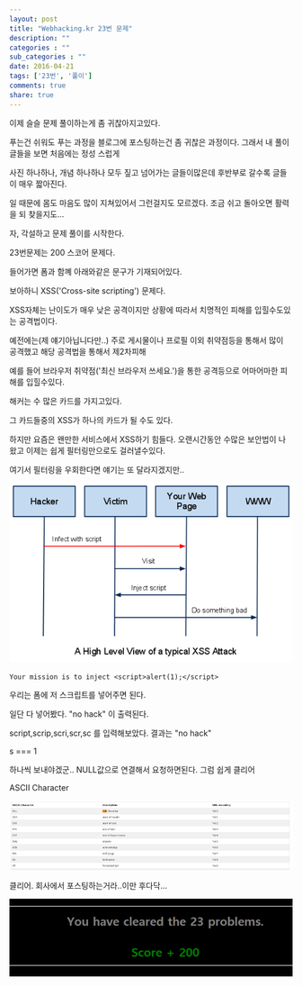 ```yaml
---
layout: post
title: "Webhacking.kr 23번 문제"
description: ""
categories : ""
sub_categories : ""
date: 2016-04-21
tags: ['23번', '풀이']
comments: true
share: true
---
```


이제 슬슬 문제 풀이하는게 좀 귀찮아지고있다.

푸는건 쉬워도 푸는 과정을 블로그에 포스팅하는건 좀 귀찮은 과정이다. 그래서 내 풀이글들을 보면 처음에는 정성 스럽게

사진 하나하나, 개념 하나하나 모두 짚고 넘어가는 글들이많은데 후반부로 갈수록 글들이 매우 짧아진다.

일 때문에 몸도 마음도 많이 지쳐있어서 그런걸지도 모르겠다. 조금 쉬고 돌아오면 활력을 되 찾을지도...

자, 각설하고 문제 풀이를 시작한다.

  

23번문제는 200 스코어 문제다.

들어가면 폼과 함꼐 아래와같은 문구가 기재되어있다.

보아하니 XSS('Cross-site scripting') 문제다.

XSS자체는 난이도가 매우 낮은 공격이지만 상황에 따라서 치명적인 피해를 입힐수도있는 공격법이다.

예전에는(제 얘기아닙니다만..) 주로 게시물이나 프로필 이외 취약점등을 통해서 많이 공격했고 해당 공격법을 통해서 제2차피해

예를 들어 브라우저 취약점('최신 브라우저 쓰세요.')을 통한 공격등으로 어마어마한 피해를 입힐수있다.

  

해커는 수 많은 카드를 가지고있다.

그 카드들중의 XSS가 하나의 카드가 될 수도 있다.

하지만 요즘은 왠만한 서비스에서 XSS하기 힘들다. 오랜시간동안 수많은 보안법이 나왔고 이제는 쉽게 필터링만으로도 걸러낼수있다.

여기서 필터링을 우회한다면 얘기는 또 달라지겠지만..

  

  

  

![](/assets/images/posts/597/2208704F571898F016BCA4.PNG)

  

  

  

`Your mission is to inject <script>alert(1);</script>`

  

우리는 폼에 저 스크립트를 넣어주면 된다.

일단 다 넣어봤다. "no hack" 이 출력된다.

script,scrip,scri,scr,sc 를 입력해보았다. 결과는 "no hack"

s === 1

하나씩 보내야겠군.. NULL값으로 연결해서 요청하면된다. 그럼 쉽게 클리어

  

ASCII Character

  

![](/assets/images/posts/597/215761505718A0A223DDD5.PNG)

  

  

  

  

클리어. 회사에서 포스팅하는거라..이만 후다닥...

  

![](/assets/images/posts/597/2133874A57189D6E2E0AF4.PNG)

  

